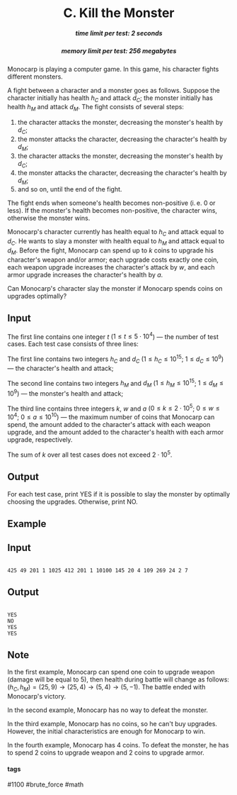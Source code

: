 <h1 style='text-align: center;'> C. Kill the Monster</h1>

<h5 style='text-align: center;'>time limit per test: 2 seconds</h5>
<h5 style='text-align: center;'>memory limit per test: 256 megabytes</h5>

Monocarp is playing a computer game. In this game, his character fights different monsters.

A fight between a character and a monster goes as follows. Suppose the character initially has health $h_C$ and attack $d_C$; the monster initially has health $h_M$ and attack $d_M$. The fight consists of several steps:

1. the character attacks the monster, decreasing the monster's health by $d_C$;
2. the monster attacks the character, decreasing the character's health by $d_M$;
3. the character attacks the monster, decreasing the monster's health by $d_C$;
4. the monster attacks the character, decreasing the character's health by $d_M$;
5. and so on, until the end of the fight.

The fight ends when someone's health becomes non-positive (i. e. $0$ or less). If the monster's health becomes non-positive, the character wins, otherwise the monster wins.

Monocarp's character currently has health equal to $h_C$ and attack equal to $d_C$. He wants to slay a monster with health equal to $h_M$ and attack equal to $d_M$. Before the fight, Monocarp can spend up to $k$ coins to upgrade his character's weapon and/or armor; each upgrade costs exactly one coin, each weapon upgrade increases the character's attack by $w$, and each armor upgrade increases the character's health by $a$.

Can Monocarp's character slay the monster if Monocarp spends coins on upgrades optimally?

## Input

The first line contains one integer $t$ ($1 \le t \le 5 \cdot 10^4$) — the number of test cases. Each test case consists of three lines:

The first line contains two integers $h_C$ and $d_C$ ($1 \le h_C \le 10^{15}$; $1 \le d_C \le 10^9$) — the character's health and attack;

The second line contains two integers $h_M$ and $d_M$ ($1 \le h_M \le 10^{15}$; $1 \le d_M \le 10^9$) — the monster's health and attack;

The third line contains three integers $k$, $w$ and $a$ ($0 \le k \le 2 \cdot 10^5$; $0 \le w \le 10^4$; $0 \le a \le 10^{10}$) — the maximum number of coins that Monocarp can spend, the amount added to the character's attack with each weapon upgrade, and the amount added to the character's health with each armor upgrade, respectively.

The sum of $k$ over all test cases does not exceed $2 \cdot 10^5$.

## Output

For each test case, print YES if it is possible to slay the monster by optimally choosing the upgrades. Otherwise, print NO.

## Example

## Input


```

425 49 201 1 1025 412 201 1 10100 145 20 4 109 269 24 2 7
```
## Output


```

YES
NO
YES
YES

```
## Note

In the first example, Monocarp can spend one coin to upgrade weapon (damage will be equal to $5$), then health during battle will change as follows: $(h_C, h_M) = (25, 9) \rightarrow (25, 4) \rightarrow (5, 4) \rightarrow (5, -1)$. The battle ended with Monocarp's victory.

In the second example, Monocarp has no way to defeat the monster.

In the third example, Monocarp has no coins, so he can't buy upgrades. However, the initial characteristics are enough for Monocarp to win.

In the fourth example, Monocarp has $4$ coins. To defeat the monster, he has to spend $2$ coins to upgrade weapon and $2$ coins to upgrade armor.



#### tags 

#1100 #brute_force #math 